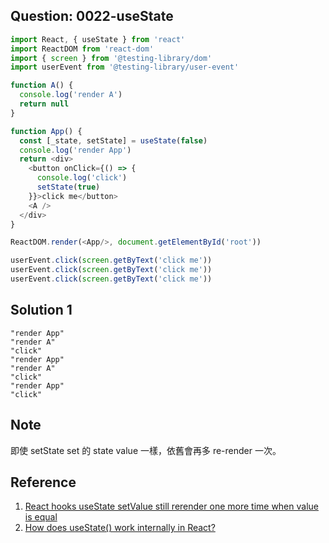 ## Question: 0022-useState
```javascript
import React, { useState } from 'react'
import ReactDOM from 'react-dom'
import { screen } from '@testing-library/dom'
import userEvent from '@testing-library/user-event'

function A() {
  console.log('render A')
  return null
}

function App() {
  const [_state, setState] = useState(false)
  console.log('render App')
  return <div>
    <button onClick={() => {
      console.log('click')
      setState(true)
    }}>click me</button>
    <A />
  </div>
}

ReactDOM.render(<App/>, document.getElementById('root'))

userEvent.click(screen.getByText('click me'))
userEvent.click(screen.getByText('click me'))
userEvent.click(screen.getByText('click me'))

```

## Solution 1
```tsx
"render App"
"render A"
"click"
"render App"
"render A"
"click"
"render App"
"click"
```

## Note
即使 setState set 的 state value 一樣，依舊會再多 re-render 一次。

## Reference
1. [React hooks useState setValue still rerender one more time when value is equal](https://stackoverflow.com/questions/57652176/react-hooks-usestate-setvalue-still-rerender-one-more-time-when-value-is-equal)
2. [How does useState() work internally in React?](https://jser.dev/2023-06-19-how-does-usestate-work/#1-usestate-in-initial-rendermount)
